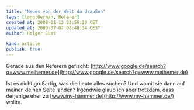 ```yaml
---
title: "Neues von der Welt da draußen"
tags: [lang:German, Referer]
created_at: 2008-01-13 23:56:20 CET
updated_at: 2009-07-07 03:48:34 CEST
author: Holger Just

kind: article
publish: true
---
```


Gerade aus den Referern gefischt: [http://www.google.de/search?q=www.meihemer.de](http://www.google.de/search?q=www.meihemer.de)

Ist es nicht großartig, was die Leute alles suchen? Und womit sie dann auf meiner kleinen Seite landen? Irgendwie glaub ich aber trotzdem, dass derjenige eher zu [www.my-hammer.de](http://www.my-hammer.de/) wollte.